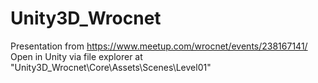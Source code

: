 # Unity3D_Wrocnet
Presentation from https://www.meetup.com/wrocnet/events/238167141/
Open in Unity via file explorer at "Unity3D_Wrocnet\Core\Assets\Scenes\Level01"
